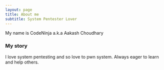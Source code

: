 ```yaml
---
layout: page
title: About me
subtitle: System Pentester Lover
---
```


My name is CodeNinja a.k.a Aakash Choudhary


### My story

I love system pentesting and so love to pwn system. Always eager to learn and help others. 
